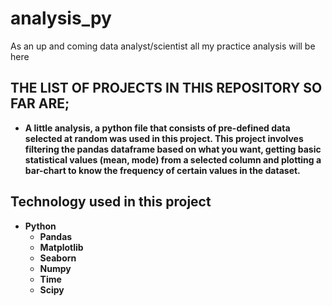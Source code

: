 # analysis_py
 As an up and coming data analyst/scientist all my practice analysis will be here

## THE LIST OF PROJECTS IN THIS REPOSITORY SO FAR ARE;
* <b>A little analysis<b>, a python file that consists of pre-defined data selected at random was used in this project. This project involves filtering the pandas dataframe based on what you want, getting basic statistical values (mean, mode) from a selected column and plotting a bar-chart to know the frequency of certain values in the dataset.

## Technology used in this project
<ul>
<li> Python
<ul>
<li> Pandas
<li> Matplotlib
<li> Seaborn
<li> Numpy
<li> Time
<li> Scipy
</ul>
</ul>
